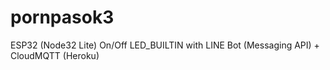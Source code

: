# pornpasok3
ESP32 (Node32 Lite) On/Off LED_BUILTIN with LINE Bot (Messaging API) + CloudMQTT (Heroku)
